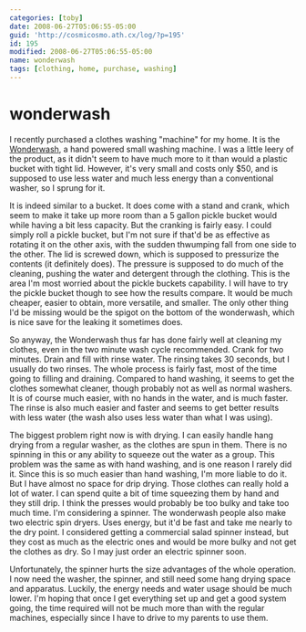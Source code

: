 ```yaml
---
categories: [toby]
date: 2008-06-27T05:06:55-05:00
guid: 'http://cosmicosmo.ath.cx/log/?p=195'
id: 195
modified: 2008-06-27T05:06:55-05:00
name: wonderwash
tags: [clothing, home, purchase, washing]
---
```


wonderwash
==========

I recently purchased a clothes washing "machine" for my home.  It is the [Wonderwash](http://www.laundry-alternative.com/wonderwash.htm), a hand powered small washing machine.  I was a little leery of the product, as it didn't seem to have much more to it than would a plastic bucket with tight lid.  However, it's very small and costs only $50, and is supposed to use less water and much less energy than a conventional washer, so I sprung for it.

It is indeed similar to a bucket.  It does come with a stand and crank, which seem to make it take up more room than a 5 gallon pickle bucket would while having a bit less capacity.  But the cranking is fairly easy.  I could simply roll a pickle bucket, but I'm not sure if that'd be as effective as rotating it on the other axis, with the sudden thwumping fall from one side to the other.  The lid is screwed down, which is supposed to pressurize the contents (it definitely does).  The pressure is supposed to do much of the cleaning, pushing the water and detergent through the clothing.  This is the area I'm most worried about the pickle buckets capability.  I will have to try the pickle bucket though to see how the results compare.  It would be much cheaper, easier to obtain, more versatile, and smaller.  The only other thing I'd be missing would be the spigot on the bottom of the wonderwash, which is nice save for the leaking it sometimes does.

So anyway, the Wonderwash thus far has done fairly well at cleaning my clothes, even in the two minute wash cycle recommended.  Crank for two minutes.  Drain and fill with rinse water.  The rinsing takes 30 seconds, but I usually do two rinses.  The whole process is fairly fast, most of the time going to filling and draining.  Compared to hand washing, it seems to get the clothes somewhat cleaner, though probably not as well as normal washers.  It is of course much easier, with no hands in the water, and is much faster.  The rinse is also much easier and faster and seems to get better results with less water (the wash also uses less water than what I was using).

The biggest problem right now is with drying.  I can easily handle hang drying from a regular washer, as the clothes are spun in them.  There is no spinning in this or any ability to squeeze out the water as a group.  This problem was the same as with hand washing, and is one reason I rarely did it.  Since this is so much easier than hand washing, I'm more liable to do it.  But I have almost no space for drip drying.  Those clothes can really hold a lot of water.  I can spend quite a bit of time squeezing them by hand and they still drip.  I think the presses would probably be too bulky and take too much time.  I'm considering a spinner.  The wonderwash people also make two electric spin dryers.  Uses energy, but it'd be fast and take me nearly to the dry point.  I considered getting a commercial salad spinner instead, but they cost as much as the electric ones and would be more bulky and not get the clothes as dry.  So I may just order an electric spinner soon.

Unfortunately, the spinner hurts the size advantages of the whole operation.  I now need the washer, the spinner, and still need some hang drying space and apparatus.  Luckily, the energy needs and water usage should be much lower.  I'm hoping that once I get everything set up and get a good system going, the time required will not be much more than with the regular machines, especially since I have to drive to my parents to use them.
